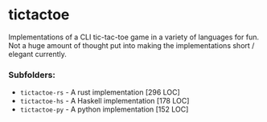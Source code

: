 # tictactoe

Implementations of a CLI tic-tac-toe game in a variety of languages for fun. Not a huge amount of
thought put into making the implementations short / elegant currently.

### Subfolders:

* `tictactoe-rs` - A rust implementation [296 LOC]
* `tictactoe-hs` - A Haskell implementation [178 LOC]
* `tictactoe-py` - A python implementation [152 LOC]
